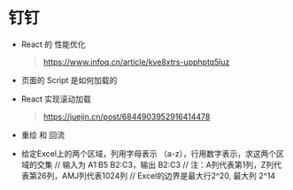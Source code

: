 # 钉钉

- React 的 性能优化

  > https://www.infoq.cn/article/kve8xtrs-upphptq5luz

- 页面的 Script 是如何加载的

- React 实现滚动加载

  > https://juejin.cn/post/6844903952916414478

- 重绘 和 回流

  > 

- 给定Excel上的两个区域，列用字母表示 （a-z），行用数字表示，求这两个区域的交集 // 输入为 A1:B5 B2:C3，输出 B2:C3 // 注：A列代表第1列，Z列代表第26列，AMJ列代表1024列 // Excel的边界是最大行2^20, 最大列 2^14









